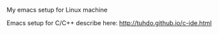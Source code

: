 My emacs setup for Linux machine

Emacs setup for C/C++ describe here: http://tuhdo.github.io/c-ide.html
